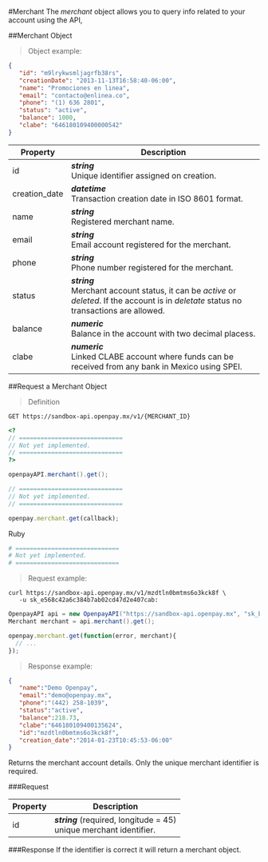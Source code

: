 #Merchant
The *merchant* object allows you to query info related to your account using the API,

##Merchant Object

> Object example:

```json
{ 
   "id": "m9lrykwsmljagrfb38rs", 
   "creationDate": "2013-11-13T16:58:40-06:00", 
   "name": "Promociones en linea", 
   "email": "contacto@enlinea.co", 
   "phone": "(1) 636 2801", 
   "status": "active", 
   "balance": 1000, 
   "clabe": "646180109400000542" 
} 
```

Property | Description
--------- | -----------
id|***string*** <br/>Unique identifier assigned on creation.
creation_date|***datetime*** <br/>Transaction creation date in ISO 8601 format.
name|***string*** <br/>Registered merchant name.
email|***string*** <br/>Email account registered for the merchant.
phone|***string*** <br/>Phone number registered for the merchant.
status| ***string*** <br/>Merchant account status, it can be *active* or *deleted*.  If the account is in *deletate* status no transactions are allowed.
balance| ***numeric*** <br/>Balance in the account with two decimal placess.
clabe | ***numeric***   <br/>Linked CLABE account where funds can be received from any bank in Mexico using SPEI.



##Request a Merchant Object

> Definition



```shell
GET https://sandbox-api.openpay.mx/v1/{MERCHANT_ID}
```


```php
<?
// =============================
// Not yet implemented.
// =============================
?>
```


```java
openpayAPI.merchant().get();

```


```csharp
// =============================
// Not yet implemented.
// =============================
```


```javascript
openpay.merchant.get(callback);
```

Ruby


```ruby
# =============================
# Not yet implemented.
# =============================
```



> Request example:

```shell
curl https://sandbox-api.openpay.mx/v1/mzdtln0bmtms6o3kck8f \
   -u sk_e568c42a6c384b7ab02cd47d2e407cab:
```

```java
OpenpayAPI api = new OpenpayAPI("https://sandbox-api.openpay.mx", "sk_b05586ec98454522ac7d4ccdcaec9128", "maonhzpqm8xp2ydssovf");
Merchant merchant = api.merchant().get();
```

```javascript
openpay.merchant.get(function(error, merchant){
  // ...
});
```

> Response example:

```json
{
   "name":"Demo Openpay",
   "email":"demo@openpay.mx",
   "phone":"(442) 258-1039",
   "status":"active",
   "balance":218.73,
   "clabe":"646180109400135624",
   "id":"mzdtln0bmtms6o3kck8f",
   "creation_date":"2014-01-23T10:45:53-06:00"
}
```

Returns the merchant account details.  Only the unique merchant identifier is required.

###Request

Property | Description
--------- | -----------
id | ***string*** (required, longitude = 45) <br>unique merchant identifier.

###Response
If the identifier is correct it will return a merchant object.

